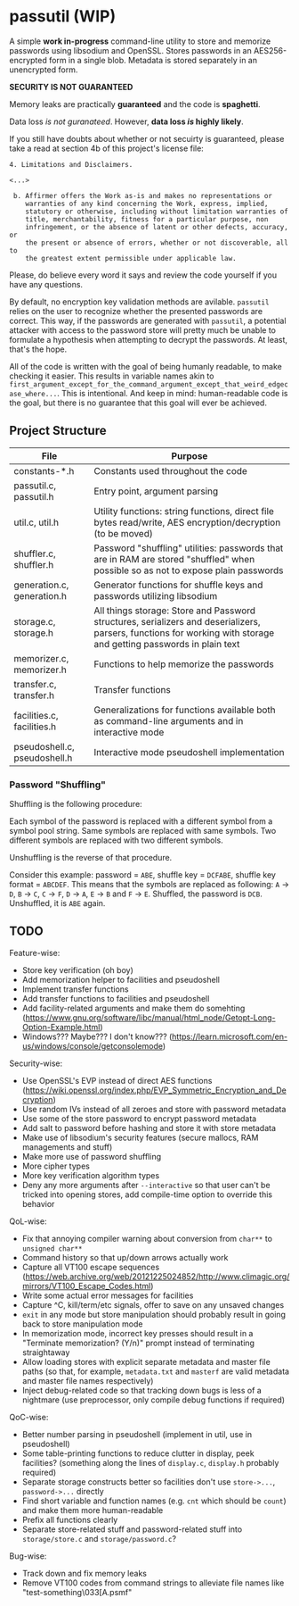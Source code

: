 # passutil (WIP)

A simple **work in-progress** command-line utility to store and memorize passwords using libsodium and OpenSSL. Stores passwords in an AES256-encrypted form in a single blob. Metadata is stored separately in an unencrypted form.

**SECURITY IS NOT GUARANTEED**

Memory leaks are practically **guaranteed** and the code is **spaghetti**.

Data loss *is not guranateed*. However, **data loss *is* highly likely**.

If you still have doubts about whether or not secuirty is guaranteed, please take a read at section 4b of this project's license file:

```
4. Limitations and Disclaimers.

<...>

 b. Affirmer offers the Work as-is and makes no representations or
    warranties of any kind concerning the Work, express, implied,
    statutory or otherwise, including without limitation warranties of
    title, merchantability, fitness for a particular purpose, non
    infringement, or the absence of latent or other defects, accuracy, or
    the present or absence of errors, whether or not discoverable, all to
    the greatest extent permissible under applicable law.
```

Please, do believe every word it says and review the code yourself if you have any questions.

By default, no encryption key validation methods are avilable. `passutil` relies on the user to recognize whether the presented passwords are correct. This way, if the passwords are generated with `passutil`, a potential attacker with access to the password store will pretty much be unable to formulate a hypothesis when attempting to decrypt the passwords. At least, that's the hope.

All of the code is written with the goal of being humanly readable, to make checking it easier. This results in variable names akin to `first_argument_except_for_the_command_argument_except_that_weird_edgecase_where...`. This is intentional. And keep in mind: human-readable code is the goal, but there is no guarantee that this goal will ever be achieved.

## Project Structure

| **File**                     | **Purpose**                                                                                                                                                       |
|------------------------------|-------------------------------------------------------------------------------------------------------------------------------------------------------------------|
| constants-*.h                | Constants used throughout the code                                                                                                                                |
| passutil.c, passutil.h       | Entry point, argument parsing                                                                                                                                     |
| util.c, util.h               | Utility functions: string functions, direct file bytes read/write, AES encryption/decryption (to be moved)                                                        |
| shuffler.c, shuffler.h       | Password "shuffling" utilities: passwords that are in RAM are stored "shuffled" when possible so as not to expose plain passwords                                 |
| generation.c, generation.h   | Generator functions for shuffle keys and passwords utilizing libsodium                                                                                            |
| storage.c, storage.h         | All things storage: Store and Password structures, serializers and deserializers, parsers, functions for working with storage and getting passwords in plain text |
| memorizer.c, memorizer.h     | Functions to help memorize the passwords                                                                                                                          |
| transfer.c, transfer.h       | Transfer functions                                                                                                                                                |
| facilities.c, facilities.h   | Generalizations for functions available both as command-line arguments and in interactive mode                                                                    |
| pseudoshell.c, pseudoshell.h | Interactive mode pseudoshell implementation                                                                                                                       |

### Password "Shuffling"

Shuffling is the following procedure:

Each symbol of the password is replaced with a different symbol from a symbol pool string. Same symbols are replaced with same symbols. Two different symbols are replaced with two different symbols.

Unshuffling is the reverse of that procedure.

Consider this example: password = `ABE`, shuffle key = `DCFABE`, shuffle key format = `ABCDEF`. This means that the symbols are replaced as following: `A` -> `D`, `B` -> `C`, `C` -> `F`, `D` -> `A`, `E` -> `B` and `F` -> `E`. Shuffled, the password is `DCB`. Unshuffled, it is `ABE` again.

## TODO

Feature-wise:

* Store key verification (oh boy)
* Add memorization helper to facilities and pseudoshell
* Implement transfer functions
* Add transfer functions to facilities and pseudoshell
* Add facility-related arguments and make them do somehting (https://www.gnu.org/software/libc/manual/html_node/Getopt-Long-Option-Example.html)
* Windows??? Maybe??? I don't know??? (https://learn.microsoft.com/en-us/windows/console/getconsolemode)

Security-wise:

* Use OpenSSL's EVP instead of direct AES functions (https://wiki.openssl.org/index.php/EVP_Symmetric_Encryption_and_Decryption)
* Use random IVs instead of all zeroes and store with password metadata
* Use some of the store password to encrypt password metadata
* Add salt to password before hashing and store it with store metadata
* Make use of libsodium's security features (secure mallocs, RAM managements and stuff)
* Make more use of password shuffling
* More cipher types
* More key verification algorithm types
* Deny any more arguments after `--interactive` so that user can't be tricked into opening stores, add compile-time option to override this behavior

QoL-wise:

* Fix that annoying compiler warning about conversion from `char**` to `unsigned char**`
* Command history so that up/down arrows actually work
* Capture all VT100 escape sequences (https://web.archive.org/web/20121225024852/http://www.climagic.org/mirrors/VT100_Escape_Codes.html)
* Write some actual error messages for facilities
* Capture ^C, kill/term/etc signals, offer to save on any unsaved changes
* `exit` in any mode but store manipulation should probably result in going back to store manipulation mode
* In memorization mode, incorrect key presses should result in a "Terminate memorization? (Y/n)" prompt instead of terminating straightaway
* Allow loading stores with explicit separate metadata and master file paths (so that, for example, `metadata.txt` and `masterf` are valid metadata and master file names respectively)
* Inject debug-related code so that tracking down bugs is less of a nightmare (use preprocessor, only compile debug functions if required)

QoC-wise:
* Better number parsing in pseudoshell (implement in util, use in pseudoshell)
* Some table-printing functions to reduce clutter in display, peek facilities? (something along the lines of `display.c`, `display.h` probably required)
* Separate storage constructs better so facilities don't use `store->...`, `password->...` directly
* Find short variable and function names (e.g. `cnt` which should be `count`) and make them more human-readable
* Prefix all functions clearly
* Separate store-related stuff and password-related stuff into `storage/store.c` and `storage/password.c`?

Bug-wise:
* Track down and fix memory leaks
* Remove VT100 codes from command strings to alleviate file names like "test-something\033[A.psmf"
